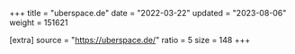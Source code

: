+++
title = "uberspace.de"
date = "2022-03-22"
updated = "2023-08-06"
weight = 151621

[extra]
source = "https://uberspace.de/"
ratio = 5
size = 148
+++

